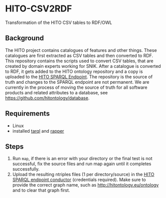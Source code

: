 # HITO-CSV2RDF
Transformation of the HITO CSV tables to RDF/OWL

## Background

The HITO project contains catalogues of features and other things.
These catalogues are first extracted as CSV tables and then converted to RDF.
This repository contains the scripts used to convert CSV tables, that are created by domain experts working for SNIK.
After a catalogue is converted to RDF, it gets added to the HITO ontology repository and a copy is uploaded to the [HITO SPARQL Endpoint](http://www.hitontology.eu/sparql).
The repository is the source of truth and changes to the SPARQL endpoint are not permanent.
We are currently in the process of moving the source of truth for all software products and related attributes to a database, see https://github.com/hitontology/database.



## Requirements

* Linux
* installed [tarql](https://tarql.github.io/) and [rapper](http://librdf.org/raptor/rapper.html)

## Steps

1. Run `map`, if there is an error with your directory or the final test is not successful, fix the source files and run map again until it completes successfully.
2. Upload the resulting ntriples files (1 per directory/source) in the [HITO SPARQL endpoint conductor](https://www.snik.eu/conductor) (credentials required). Make sure to provide the correct graph name, such as http://hitontology.eu/ontology and to clear that graph first.
